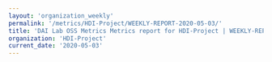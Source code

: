 ```yaml
---
layout: 'organization_weekly'
permalink: '/metrics/HDI-Project/WEEKLY-REPORT-2020-05-03/'
title: 'DAI Lab OSS Metrics Metrics report for HDI-Project | WEEKLY-REPORT-2020-05-03'
organization: 'HDI-Project'
current_date: '2020-05-03'
---
```

